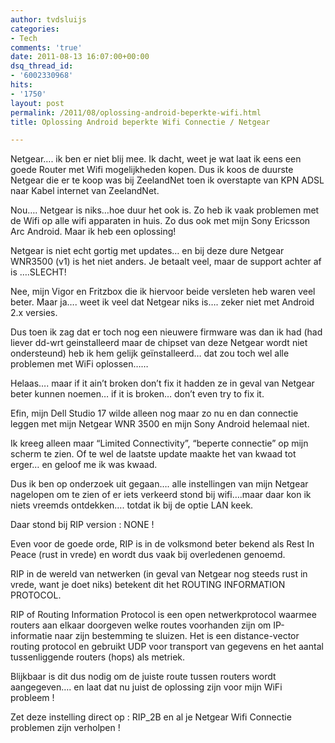 ```yaml
---
author: tvdsluijs
categories:
- Tech
comments: 'true'
date: 2011-08-13 16:07:00+00:00
dsq_thread_id:
- '6002330968'
hits:
- '1750'
layout: post
permalink: /2011/08/oplossing-android-beperkte-wifi.html
title: Oplossing Android beperkte Wifi Connectie / Netgear

---
```

Netgear…. ik ben er niet blij mee. Ik dacht, weet je wat laat ik eens een goede Router met Wifi mogelijkheden kopen. Dus ik koos de duurste Netgear die er te koop was bij ZeelandNet toen ik overstapte van KPN ADSL naar Kabel internet van ZeelandNet.

Nou…. Netgear is niks…hoe duur het ook is. Zo heb ik vaak problemen met de Wifi op alle wifi apparaten in huis. Zo dus ook met mijn Sony Ericsson Arc Android. Maar ik heb een oplossing!

Netgear is niet echt gortig met updates… en bij deze dure Netgear WNR3500 (v1) is het niet anders. Je betaalt veel, maar de support achter af is ….SLECHT!

Nee, mijn Vigor en Fritzbox die ik hiervoor beide versleten heb waren veel beter. Maar ja…. weet ik veel dat Netgear niks is…. zeker niet met Android 2.x versies.

Dus toen ik zag dat er toch nog een nieuwere firmware was dan ik had (had liever dd-wrt geinstalleerd maar de chipset van deze Netgear wordt niet ondersteund) heb ik hem gelijk geïnstalleerd… dat zou toch wel alle problemen met WiFi oplossen……

Helaas…. maar if it ain’t broken don’t fix it hadden ze in geval van Netgear beter kunnen noemen… if it is broken… don’t even try to fix it.

Efin, mijn Dell Studio 17 wilde alleen nog maar zo nu en dan connectie leggen met mijn Netgear WNR 3500 en mijn Sony Android helemaal niet.

Ik kreeg alleen maar “Limited Connectivity”, “beperte connectie” op mijn scherm te zien. Of te wel de laatste update maakte het van kwaad tot erger… en geloof me ik was kwaad.

Dus ik ben op onderzoek uit gegaan…. alle instellingen van mijn Netgear nagelopen om te zien of er iets verkeerd stond bij wifi….maar daar kon ik niets vreemds ontdekken…. totdat ik bij de optie LAN keek.

Daar stond bij RIP version : NONE !

Even voor de goede orde, RIP is in de volksmond beter bekend als Rest In Peace (rust in vrede) en wordt dus vaak bij overledenen genoemd.

RIP in de wereld van netwerken (in geval van Netgear nog steeds rust in vrede, want je doet niks) betekent dit het ROUTING INFORMATION PROTOCOL. 

RIP of Routing Information Protocol is een open netwerkprotocol waarmee routers aan elkaar doorgeven welke routes voorhanden zijn om IP-informatie naar zijn bestemming te sluizen. Het is een distance-vector routing protocol en gebruikt UDP voor transport van gegevens en het aantal tussenliggende routers (hops) als metriek.

Blijkbaar is dit dus nodig om de juiste route tussen routers wordt aangegeven…. en laat dat nu juist de oplossing zijn voor mijn WiFi probleem !

Zet deze instelling direct op : RIP_2B en al je Netgear Wifi Connectie problemen zijn verholpen !